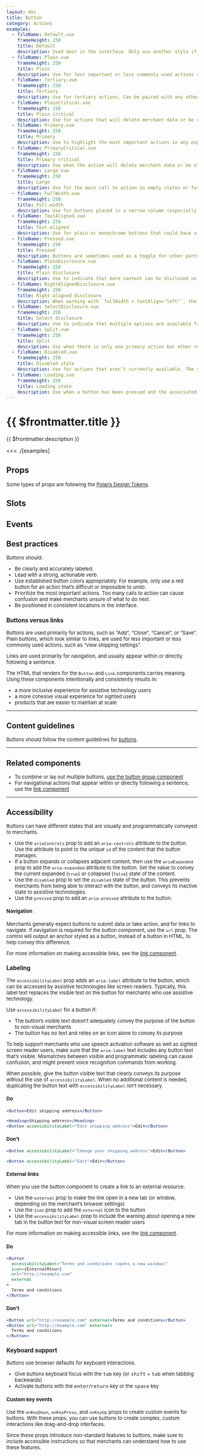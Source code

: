 ```yaml
---
layout: doc
title: Button
category: Actions
examples:
  - fileName: Default.vue
    frameHeight: 250
    title: Default
    description: Used most in the interface. Only use another style if a button requires more or less visual weight.
  - fileName: Plain.vue
    frameHeight: 250
    title: Plain
    description: Use for less important or less commonly used actions since they’re less prominent. For example, plain buttons are used as actions in cards.
  - fileName: Tertiary.vue
    frameHeight: 250
    title: Tertiary
    description: Use for tertiary actions. Can be paired with any other button style to create visual variation.
  - fileName: PlainCritical.vue
    frameHeight: 250
    title: Plain critical
    description: Use for actions that will delete merchant data or be otherwise difficult to recover from. Since they’re less prominent, use for less important or less commonly used critical actions. For example, plain buttons are used as actions in cards.
  - fileName: Primary.vue
    frameHeight: 250
    title: Primary
    description: Use to highlight the most important actions in any experience. Don’t use more than one primary button in a section or screen to avoid overwhelming merchants.
  - fileName: PrimaryCritical.vue
    frameHeight: 250
    title: Primary critical
    description: Use when the action will delete merchant data or be otherwise difficult to recover from. Critical buttons should trigger a confirmation dialog before the action is completed. Be thoughtful about using critical buttons because they can feel stressful for merchants.
  - fileName: Large.vue
    frameHeight: 250
    title: Large
    description: Use for the main call to action in empty states or for calls to action shown with large illustrations.
  - fileName: FullWidth.vue
    frameHeight: 250
    title: Full-width
    description: Use for buttons placed in a narrow column (especially when stacking multiple buttons) or for creating a set of buttons of equal width. Full-width buttons should rarely exceed 320 px wide.
  - fileName: TextAligned.vue
    frameHeight: 250
    title: Text-aligned
    description: Use for plain or monochrome buttons that could have a long length and should be aligned when they potentially overflow onto the next line.
  - fileName: Pressed.vue
    frameHeight: 250
    title: Pressed
    description: Buttons are sometimes used as a toggle for other parts of the user interface.
  - fileName: PlainDisclosure.vue
    frameHeight: 250
    title: Plain disclosure
    description: Use to indicate that more content can be disclosed on click, like text in a collapsible.
  - fileName: RightAlignedDisclosure.vue
    frameHeight: 250
    title: Right-aligned disclosure
    description: When working with `fullWidth + textAlign="left"`, the `disclosure` will align itself to the far right.
  - fileName: SelectDisclosure.vue
    frameHeight: 250
    title: Select disclosure
    description: Use to indicate that multiple options are available from this control, similar to a `<select />` HTML element.
  - fileName: Split.vue
    frameHeight: 250
    title: Split
    description: Use when there is only one primary action but other related actions can be taken.
  - fileName: Disabled.vue
    frameHeight: 250
    title: Disabled state
    description: Use for actions that aren’t currently available. The surrounding interface should make it clear why the button is disabled and what needs to be done to enable it.
  - fileName: Loading.vue
    frameHeight: 250
    title: Loading state
    description: Use when a button has been pressed and the associated action is in progress.
---
```


# {{ $frontmatter.title }}

<Lede>

{{ $frontmatter.description }}

</Lede>

<Examples>

<<< ./[examples]

</Examples>

## Props

<div style="font-size: 0.8125rem">

Some types of props are following the [Polaris Design Tokens](https://polaris.shopify.com/tokens).

</div>

<PropsTable />

## Slots

<SlotsTable />

## Events

<EventsTable typeFile="ButtonEmits" />

<div style="font-size: 0.8125rem">

## Best practices

Buttons should:

- Be clearly and accurately labeled.
- Lead with a strong, actionable verb.
- Use established button colors appropriately. For example, only use a red button for an action that’s difficult or impossible to undo.
- Prioritize the most important actions. Too many calls to action can cause confusion and make merchants unsure of what to do next.
- Be positioned in consistent locations in the interface.

### Buttons versus links

Buttons are used primarily for actions, such as “Add”, “Close”, “Cancel”, or “Save”. Plain buttons, which look similar to links, are used for less important or less commonly used actions, such as “view shipping settings”.

Links are used primarily for navigation, and usually appear within or directly following a sentence.

The HTML that renders for the `Button` and `Link` components carries meaning. Using these components intentionally and consistently results in:

- a more inclusive experience for assistive technology users
- a more cohesive visual experience for sighted users
- products that are easier to maintain at scale

---

## Content guidelines

Buttons should follow the content guidelines for [buttons](https://polaris.shopify.com/content/actionable-language#buttons).

---

## Related components

- To combine or lay out multiple buttons, [use the button group component](/components/ButtonGroup)
- For navigational actions that appear within or directly following a sentence, use the [link component](/components/Link)

---

## Accessibility

Buttons can have different states that are visually and programmatically conveyed to merchants.

- Use the `ariaControls` prop to add an `aria-controls` attribute to the button. Use the attribute to point to the unique `id` of the content that the button manages.
- If a button expands or collapses adjacent content, then use the `ariaExpanded` prop to add the `aria-expanded` attribute to the button. Set the value to convey the current expanded (`true`) or collapsed (`false`) state of the content.
- Use the `disabled` prop to set the `disabled` state of the button. This prevents merchants from being able to interact with the button, and conveys its inactive state to assistive technologies.
- Use the `pressed` prop to add an `aria-pressed` attribute to the button.

#### Navigation

Merchants generally expect buttons to submit data or take action, and for links to navigate. If navigation is required for the button component, use the `url` prop. The control will output an anchor styled as a button, instead of a button in HTML, to help convey this difference.

For more information on making accessible links, see the [link component](/components/Link).

### Labeling

The `accessibilityLabel` prop adds an `aria-label` attribute to the button, which can be accessed by assistive technologies like screen readers. Typically, this label text replaces the visible text on the button for merchants who use assistive technology.

Use `accessibilityLabel` for a button if:

- The button’s visible text doesn’t adequately convey the purpose of the button to non-visual merchants
- The button has no text and relies on an icon alone to convey its purpose

To help support merchants who use speech activation software as well as sighted screen reader users, make sure that the `aria-label` text includes any button text that’s visible. Mismatches between visible and programmatic labeling can cause confusion, and might prevent voice recognition commands from working.

When possible, give the button visible text that clearly conveys its purpose without the use of `accessibilityLabel`. When no additional content is needed, duplicating the button text with `accessibilityLabel` isn’t necessary.

<DoDont>

#### Do

```jsx
<Button>Edit shipping address</Button>
```

```jsx
<Heading>Shipping address</Heading>
<Button accessibilityLabel="Edit shipping address">Edit</Button>
```

#### Don’t

```jsx
<Button accessibilityLabel="Change your shipping address">Edit</Button>
```

```jsx
<Button accessibilityLabel="Edit">Edit</Button>
```

</DoDont>

#### External links

When you use the button component to create a link to an external resource:

- Use the `external` prop to make the link open in a new tab (or window, depending on the merchant’s browser settings)
- Use the `icon` prop to add the `external` icon to the button
- Use the `accessibilityLabel` prop to include the warning about opening a new tab in the button text for non-visual screen reader users

For more information on making accessible links, see the [link component](/components/Link).

<DoDont>

#### Do

```jsx
<Button
  accessibilityLabel="Terms and conditions (opens a new window)"
  icon={ExternalMinor}
  url="http://example.com"
  external
>
  Terms and conditions
</Button>
```

#### Don’t

```jsx
<Button url="http://example.com" external>Terms and conditions</Button>
<Button url="http://example.com" external>
  Terms and conditions
</Button>
```

</DoDont>

### Keyboard support

Buttons use browser defaults for keyboard interactions.

- Give buttons keyboard focus with the <kbd>tab</kbd> key (or <kbd>shift</kbd> + <kbd>tab</kbd> when tabbing backwards)
- Activate buttons with the <kbd>enter</kbd>/<kbd>return</kbd> key or the <kbd>space</kbd> key

#### Custom key events

Use the `onKeyDown`, `onKeyPress`, and `onKeyUp` props to create custom events for buttons. With these props, you can use buttons to create complex, custom interactions like drag-and-drop interfaces.

Since these props introduce non-standard features to buttons, make sure to include accessible instructions so that merchants can understand how to use these features.

</div>
